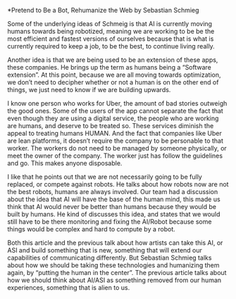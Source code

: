 *Pretend to Be a Bot, Rehumanize the Web
by Sebastian Schmieg 

Some of the underlying ideas of Schmeig is that AI is currently moving humans towards being robotized, meaning we are working to be be the most efficient and fastest versions of ourselves because that is what is currently required to keep a job, to be the best, to continue living really. 

Another idea is that we are being used to be an extension of these apps, these companies. He brings up the term as humans being a “Software extension”.  At this point, because we are all moving towards optimization, we don’t need to decipher whether or not a human is on the other end of things, we just need to know if we are building upwards.

I know one person who works for Uber, the amount of bad stories outweigh the good ones. Some of the users of the app cannot separate the fact that even though they are using a digital service, the people who are working are humans, and deserve to be treated so. These services diminish the appeal to treating humans HUMAN. And the fact that companies like Uber are lean platforms, it doesn’t require the company to be personable to that worker. The workers do not need to be managed by someone physically, or meet the owner of the company. The worker just has follow the guidelines and go. This makes anyone disposable. 

I like that he points out that we are not necessarily going to be fully replaced, or compete against robots. He talks about how robots now are not the best robots, humans are always involved. Our team had a discussion about the idea that AI will have the base of the human mind, this made us think that AI would never be better than humans because they would be built by humans. He kind of discusses this idea, and states that we would still have to be there monitoring and fixing the AI/Robot because some things would be complex and hard to compute by a robot.

Both this article and the previous talk about how artists can take this AI, or ASI and build something that is new, something that will extend our capabilities of communicating differently. But Sebastian Schmieg talks about how we should be taking these technologies and humanizing them again, by “putting the human in the center”. The previous article talks about how we should think about AI/ASI as something removed from our human experiences, something that is alien to us.
